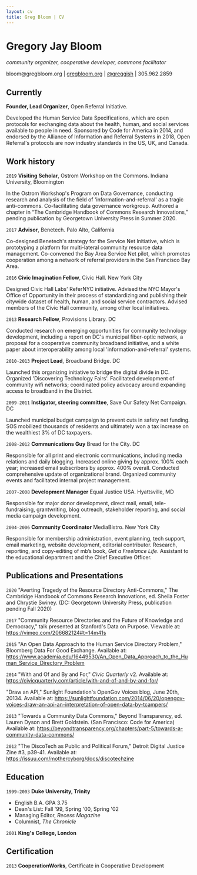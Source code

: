 ```yaml
---
layout: cv
title: Greg Bloom | CV
---
```

# Gregory Jay Bloom
*community organizer, cooperative developer, commons facilitator*

<div id="webaddress">
<a mailto="bloom@gregbloom.org">bloom@gregbloom.org</a>
| <a href="http://gregbloom.org">gregbloom.org</a> | <a href="http://twitter.com/greggish">@greggish</a> | 305.962.2859
</div>


## Currently

__Founder, Lead Organizer__, Open Referral Initiative. 

Developed the Human Service Data Specifications, which are open protocols for exchanging data about the health, human, and social services available to people in need. Sponsored by Code for America in 2014, and endorsed by the Alliance of Information and Referral Systems in 2018, Open Referral's protocols are now industry standards in the US, UK, and Canada. 


## Work history

`2019`
__Visiting Scholar__, Ostrom Workshop on the Commons. Indiana University, Bloomington

In the Ostrom Workshop's Program on Data Governance, conducting research and analysis of the field of 'information-and-referral' as a tragic anti-commons. Co-facilitating data governance workgroup. Authored a chapter in “The Cambridge Handbook of Commons Research Innovations,” pending publication by Georgetown University Press in Summer 2020.



`2017`
__Advisor__, Benetech. Palo Alto, California

Co-designed Benetech's strategy for the Service Net Initiative, which is prototyping a platform for multi-lateral community resource data management. Co-convened the Bay Area Service Net pilot, which promotes cooperation among a network of referral providers in the San Francisco Bay Area.



`2016`
__Civic Imagination Fellow__, Civic Hall. New York City

Designed Civic Hall Labs' ReferNYC initiative. Advised the NYC Mayor's Office of Opportunity in their process of standardizing and publishing their citywide dataset of health, human, and social service contractors. Advised members of the Civic Hall community, among other local initiatives.     



`2013`
__Research Fellow__, Provisions Library. DC

Conducted research on emerging opportunities for community technology development, including a report on DC's municipal fiber-optic network, a proposal for a cooperative community broadband initiative, and a white paper about interoperability among local 'information-and-referral' systems. 



`2010-2013`
__Project Lead__, Broadband Bridge. DC

Launched this organizing initiative to bridge the digital divide in DC. Organized 'Discovering Technology Fairs'. Facilitated development of community wifi networks; coordinated policy advocacy around expanding access to broadband in the District.



`2009-2011` __Instigator, steering committee__, Save Our Safety Net Campaign. DC

Launched municipal budget campaign to prevent cuts in safety net funding. SOS mobilized thousands of residents and ultimately won a tax increase on the wealthiest 3% of DC taxpayers.



`2008-2012` __Communications Guy__ Bread for the City. DC

Responsible for all print and electronic communications, including media relations and daily blogging. Increased online giving by approx. 100% each year; increased email subscribers by approx. 400% overall. Conducted comprehensive update of organizational brand. Organized community events and facilitated internal project management.



`2007-2008` __Development Manager__ Equal Justice USA. Hyattsville, MD

Responsible for major donor development, direct mail, email, tele-fundraising, grantwriting, blog outreach, stakeholder reporting, and social media campaign development.



`2004-2006` __Community Coordinator__ MediaBistro. New York City

Responsible for membership administration, event planning, tech support, email marketing, website development, editorial contributor. Research, reporting, and copy-editing of mb’s book, _Get a Freelance Life_. Assistant to the educational department and the Chief Executive Officer. 



## Publications and Presentations

`2020`
"Averting Tragedy of the Resource Directory Anti-Commons," The Cambridge Handbook of Commons Research Innovations, ed. Sheila Foster and Chrystie Swiney. (DC: Georgetown University Press, publication pending Fall 2020)

`2017`
"Community Resource Directories and the Future of Knowledge and Democracy," talk presented at Stanford's Data on Purpose. Viewable at: https://vimeo.com/206682124#t=14m41s

`2015`
"An Open Data Approach to the Human Service Directory Problem," Bloomberg Data For Good Exchange. Available at: https://www.academia.edu/16449530/An_Open_Data_Approach_to_the_Human_Service_Directory_Problem

`2014` 
"With and Of and By and For," *Civic Quarterly* v2. Available at: https://civicquarterly.com/article/with-and-of-and-by-and-for/

"Draw an API," Sunlight Foundation's OpenGov Voices blog, June 20th, 20134. Available at: https://sunlightfoundation.com/2014/06/20/opengov-voices-draw-an-api-an-interpretation-of-open-data-by-tcampers/

`2013`
"Towards a Community Data Commons," Beyond Transparency, ed. Lauren Dyson and Brett Goldstein. (San Francisco: Code for America) Available at: https://beyondtransparency.org/chapters/part-5/towards-a-community-data-commons/

`2012`
"The DiscoTech as Public and Political Forum," Detroit Digital Justice Zine #3, p39-41. Available at: https://issuu.com/mothercyborg/docs/discotechzine


## Education 

`1999-2003`
__Duke University, Trinity__

- English B.A. GPA 3.75  
- Dean's List: Fall '99, Spring '00, Spring '02
- Managing Editor, _Recess Magazine_
- Columnist, _The Chronicle_

`2001`
__King's College, London__

## Certification

`2013`
__CooperationWorks__, Certificate in Cooperative Development

<!-- ### Footer

Last updated: Jan 2020 -->


